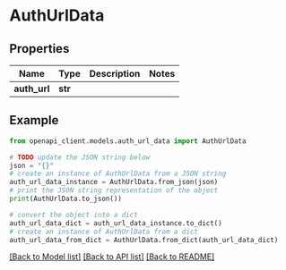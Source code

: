 # AuthUrlData


## Properties

Name | Type | Description | Notes
------------ | ------------- | ------------- | -------------
**auth_url** | **str** |  | 

## Example

```python
from openapi_client.models.auth_url_data import AuthUrlData

# TODO update the JSON string below
json = "{}"
# create an instance of AuthUrlData from a JSON string
auth_url_data_instance = AuthUrlData.from_json(json)
# print the JSON string representation of the object
print(AuthUrlData.to_json())

# convert the object into a dict
auth_url_data_dict = auth_url_data_instance.to_dict()
# create an instance of AuthUrlData from a dict
auth_url_data_from_dict = AuthUrlData.from_dict(auth_url_data_dict)
```
[[Back to Model list]](../README.md#documentation-for-models) [[Back to API list]](../README.md#documentation-for-api-endpoints) [[Back to README]](../README.md)


